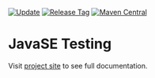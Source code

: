 [![Update](https://github.com/codeteapot/javase-testing/workflows/Update/badge.svg)](https://github.com/codeteapot/javase-testing/actions/workflows/update.yml)
[![Release Tag](https://github.com/codeteapot/javase-testing/workflows/Release%20Tag/badge.svg)](https://github.com/codeteapot/javase-testing/actions/workflows/release-tag.yml)
[![Maven Central](https://img.shields.io/maven-central/v/com.github.codeteapot.testing/javase-testing?label=Maven%20Central)](https://repo1.maven.org/maven2/com/github/codeteapot/testing/javase-testing/)

# JavaSE Testing

Visit [project site](https://codeteapot.github.io/javase-testing/v0.1.6) to see full
documentation.
